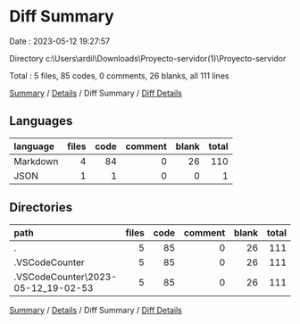# Diff Summary

Date : 2023-05-12 19:27:57

Directory c:\\Users\\ardil\\Downloads\\Proyecto-servidor(1)\\Proyecto-servidor

Total : 5 files,  85 codes, 0 comments, 26 blanks, all 111 lines

[Summary](results.md) / [Details](details.md) / Diff Summary / [Diff Details](diff-details.md)

## Languages
| language | files | code | comment | blank | total |
| :--- | ---: | ---: | ---: | ---: | ---: |
| Markdown | 4 | 84 | 0 | 26 | 110 |
| JSON | 1 | 1 | 0 | 0 | 1 |

## Directories
| path | files | code | comment | blank | total |
| :--- | ---: | ---: | ---: | ---: | ---: |
| . | 5 | 85 | 0 | 26 | 111 |
| .VSCodeCounter | 5 | 85 | 0 | 26 | 111 |
| .VSCodeCounter\\2023-05-12_19-02-53 | 5 | 85 | 0 | 26 | 111 |

[Summary](results.md) / [Details](details.md) / Diff Summary / [Diff Details](diff-details.md)